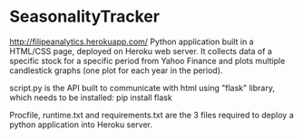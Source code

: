 # SeasonalityTracker
http://filipeanalytics.herokuapp.com/
Python application built in a HTML/CSS page, deployed on Heroku web server. 
It collects data of a specific stock for a specific period from Yahoo Finance and plots multiple candlestick graphs (one plot for each year in the period). 

script.py is the API built to communicate with html using "flask" library, which needs to be installed:
pip install flask

Procfile, runtime.txt and requirements.txt are the 3 files required to deploy a python application into Heroku server.
